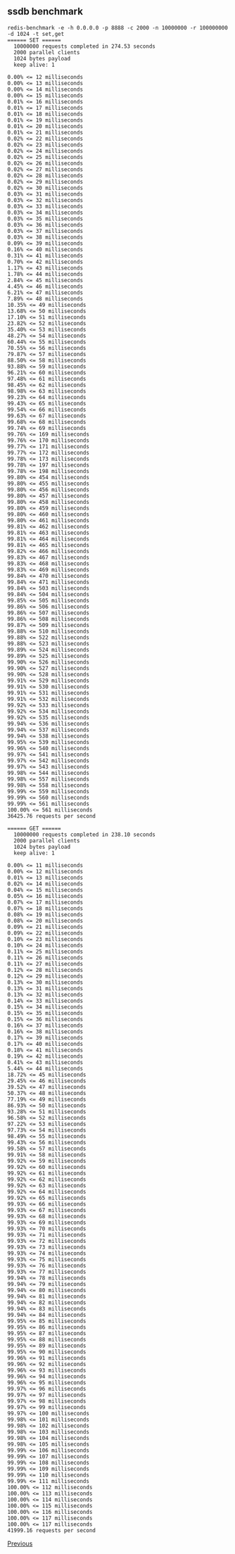 ssdb benchmark
--

    redis-benchmark -e -h 0.0.0.0 -p 8888 -c 2000 -n 10000000 -r 100000000 -d 1024 -t set,get
    ====== SET ======
      10000000 requests completed in 274.53 seconds
      2000 parallel clients
      1024 bytes payload
      keep alive: 1

    0.00% <= 12 milliseconds
    0.00% <= 13 milliseconds
    0.00% <= 14 milliseconds
    0.00% <= 15 milliseconds
    0.01% <= 16 milliseconds
    0.01% <= 17 milliseconds
    0.01% <= 18 milliseconds
    0.01% <= 19 milliseconds
    0.01% <= 20 milliseconds
    0.01% <= 21 milliseconds
    0.02% <= 22 milliseconds
    0.02% <= 23 milliseconds
    0.02% <= 24 milliseconds
    0.02% <= 25 milliseconds
    0.02% <= 26 milliseconds
    0.02% <= 27 milliseconds
    0.02% <= 28 milliseconds
    0.02% <= 29 milliseconds
    0.02% <= 30 milliseconds
    0.03% <= 31 milliseconds
    0.03% <= 32 milliseconds
    0.03% <= 33 milliseconds
    0.03% <= 34 milliseconds
    0.03% <= 35 milliseconds
    0.03% <= 36 milliseconds
    0.03% <= 37 milliseconds
    0.03% <= 38 milliseconds
    0.09% <= 39 milliseconds
    0.16% <= 40 milliseconds
    0.31% <= 41 milliseconds
    0.70% <= 42 milliseconds
    1.17% <= 43 milliseconds
    1.78% <= 44 milliseconds
    2.84% <= 45 milliseconds
    4.45% <= 46 milliseconds
    6.21% <= 47 milliseconds
    7.89% <= 48 milliseconds
    10.35% <= 49 milliseconds
    13.68% <= 50 milliseconds
    17.10% <= 51 milliseconds
    23.82% <= 52 milliseconds
    35.40% <= 53 milliseconds
    48.27% <= 54 milliseconds
    60.44% <= 55 milliseconds
    70.55% <= 56 milliseconds
    79.87% <= 57 milliseconds
    88.50% <= 58 milliseconds
    93.88% <= 59 milliseconds
    96.21% <= 60 milliseconds
    97.48% <= 61 milliseconds
    98.45% <= 62 milliseconds
    98.98% <= 63 milliseconds
    99.23% <= 64 milliseconds
    99.43% <= 65 milliseconds
    99.54% <= 66 milliseconds
    99.63% <= 67 milliseconds
    99.68% <= 68 milliseconds
    99.74% <= 69 milliseconds
    99.76% <= 169 milliseconds
    99.76% <= 170 milliseconds
    99.77% <= 171 milliseconds
    99.77% <= 172 milliseconds
    99.78% <= 173 milliseconds
    99.78% <= 197 milliseconds
    99.78% <= 198 milliseconds
    99.80% <= 454 milliseconds
    99.80% <= 455 milliseconds
    99.80% <= 456 milliseconds
    99.80% <= 457 milliseconds
    99.80% <= 458 milliseconds
    99.80% <= 459 milliseconds
    99.80% <= 460 milliseconds
    99.80% <= 461 milliseconds
    99.81% <= 462 milliseconds
    99.81% <= 463 milliseconds
    99.81% <= 464 milliseconds
    99.81% <= 465 milliseconds
    99.82% <= 466 milliseconds
    99.83% <= 467 milliseconds
    99.83% <= 468 milliseconds
    99.83% <= 469 milliseconds
    99.84% <= 470 milliseconds
    99.84% <= 471 milliseconds
    99.84% <= 503 milliseconds
    99.84% <= 504 milliseconds
    99.85% <= 505 milliseconds
    99.86% <= 506 milliseconds
    99.86% <= 507 milliseconds
    99.86% <= 508 milliseconds
    99.87% <= 509 milliseconds
    99.88% <= 510 milliseconds
    99.88% <= 522 milliseconds
    99.88% <= 523 milliseconds
    99.89% <= 524 milliseconds
    99.89% <= 525 milliseconds
    99.90% <= 526 milliseconds
    99.90% <= 527 milliseconds
    99.90% <= 528 milliseconds
    99.91% <= 529 milliseconds
    99.91% <= 530 milliseconds
    99.91% <= 531 milliseconds
    99.91% <= 532 milliseconds
    99.92% <= 533 milliseconds
    99.92% <= 534 milliseconds
    99.92% <= 535 milliseconds
    99.94% <= 536 milliseconds
    99.94% <= 537 milliseconds
    99.94% <= 538 milliseconds
    99.95% <= 539 milliseconds
    99.96% <= 540 milliseconds
    99.97% <= 541 milliseconds
    99.97% <= 542 milliseconds
    99.97% <= 543 milliseconds
    99.98% <= 544 milliseconds
    99.98% <= 557 milliseconds
    99.98% <= 558 milliseconds
    99.99% <= 559 milliseconds
    99.99% <= 560 milliseconds
    99.99% <= 561 milliseconds
    100.00% <= 561 milliseconds
    36425.76 requests per second

    ====== GET ======
      10000000 requests completed in 238.10 seconds
      2000 parallel clients
      1024 bytes payload
      keep alive: 1

    0.00% <= 11 milliseconds
    0.00% <= 12 milliseconds
    0.01% <= 13 milliseconds
    0.02% <= 14 milliseconds
    0.04% <= 15 milliseconds
    0.05% <= 16 milliseconds
    0.07% <= 17 milliseconds
    0.07% <= 18 milliseconds
    0.08% <= 19 milliseconds
    0.08% <= 20 milliseconds
    0.09% <= 21 milliseconds
    0.09% <= 22 milliseconds
    0.10% <= 23 milliseconds
    0.10% <= 24 milliseconds
    0.11% <= 25 milliseconds
    0.11% <= 26 milliseconds
    0.11% <= 27 milliseconds
    0.12% <= 28 milliseconds
    0.12% <= 29 milliseconds
    0.13% <= 30 milliseconds
    0.13% <= 31 milliseconds
    0.13% <= 32 milliseconds
    0.14% <= 33 milliseconds
    0.15% <= 34 milliseconds
    0.15% <= 35 milliseconds
    0.15% <= 36 milliseconds
    0.16% <= 37 milliseconds
    0.16% <= 38 milliseconds
    0.17% <= 39 milliseconds
    0.17% <= 40 milliseconds
    0.18% <= 41 milliseconds
    0.19% <= 42 milliseconds
    0.41% <= 43 milliseconds
    5.44% <= 44 milliseconds
    18.72% <= 45 milliseconds
    29.45% <= 46 milliseconds
    39.52% <= 47 milliseconds
    50.37% <= 48 milliseconds
    77.19% <= 49 milliseconds
    86.93% <= 50 milliseconds
    93.28% <= 51 milliseconds
    96.58% <= 52 milliseconds
    97.22% <= 53 milliseconds
    97.73% <= 54 milliseconds
    98.49% <= 55 milliseconds
    99.43% <= 56 milliseconds
    99.58% <= 57 milliseconds
    99.91% <= 58 milliseconds
    99.92% <= 59 milliseconds
    99.92% <= 60 milliseconds
    99.92% <= 61 milliseconds
    99.92% <= 62 milliseconds
    99.92% <= 63 milliseconds
    99.92% <= 64 milliseconds
    99.92% <= 65 milliseconds
    99.93% <= 66 milliseconds
    99.93% <= 67 milliseconds
    99.93% <= 68 milliseconds
    99.93% <= 69 milliseconds
    99.93% <= 70 milliseconds
    99.93% <= 71 milliseconds
    99.93% <= 72 milliseconds
    99.93% <= 73 milliseconds
    99.93% <= 74 milliseconds
    99.93% <= 75 milliseconds
    99.93% <= 76 milliseconds
    99.93% <= 77 milliseconds
    99.94% <= 78 milliseconds
    99.94% <= 79 milliseconds
    99.94% <= 80 milliseconds
    99.94% <= 81 milliseconds
    99.94% <= 82 milliseconds
    99.94% <= 83 milliseconds
    99.94% <= 84 milliseconds
    99.95% <= 85 milliseconds
    99.95% <= 86 milliseconds
    99.95% <= 87 milliseconds
    99.95% <= 88 milliseconds
    99.95% <= 89 milliseconds
    99.95% <= 90 milliseconds
    99.96% <= 91 milliseconds
    99.96% <= 92 milliseconds
    99.96% <= 93 milliseconds
    99.96% <= 94 milliseconds
    99.96% <= 95 milliseconds
    99.97% <= 96 milliseconds
    99.97% <= 97 milliseconds
    99.97% <= 98 milliseconds
    99.97% <= 99 milliseconds
    99.97% <= 100 milliseconds
    99.98% <= 101 milliseconds
    99.98% <= 102 milliseconds
    99.98% <= 103 milliseconds
    99.98% <= 104 milliseconds
    99.98% <= 105 milliseconds
    99.99% <= 106 milliseconds
    99.99% <= 107 milliseconds
    99.99% <= 108 milliseconds
    99.99% <= 109 milliseconds
    99.99% <= 110 milliseconds
    99.99% <= 111 milliseconds
    100.00% <= 112 milliseconds
    100.00% <= 113 milliseconds
    100.00% <= 114 milliseconds
    100.00% <= 115 milliseconds
    100.00% <= 116 milliseconds
    100.00% <= 117 milliseconds
    100.00% <= 117 milliseconds
    41999.16 requests per second

[Previous](../index.md)